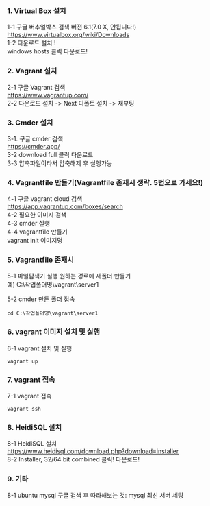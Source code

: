 ### 1. Virtual Box 설치

1-1 구글 버추얼박스 검색 버전 6.1(7.0 X, 안됩니다!)
https://www.virtualbox.org/wiki/Downloads   
1-2 다운로드 설치!!   
	windows hosts 클릭 다운로드!
	
### 2. Vagrant 설치
2-1 구글 Vagrant 검색   
https://www.vagrantup.com/   
2-2 다운로드 설치 -> Next 디폴트 설치 -> 재부팅   

### 3. Cmder 설치
3-1. 구글 cmder 검색   
https://cmder.app/   
3-2 download full 클릭 다운로드   
3-3 압축파일이라서 압축해제 후 실행가능   

### 4. Vagrantfile 만들기(Vagrantfile 존재시 생략. 5번으로 가세요!)
4-1 구글 vagrant cloud 검색   
https://app.vagrantup.com/boxes/search   
4-2 필요한 이미지 검색   
4-3 cmder 실행   
4-4 vagrantfile 만들기   
vagrant init 이미지명

### 5. Vagrantfile 존재시
5-1 파일탐색기 실행 원하는 경로에 새폴더 만들기   
예) C:\작업폴더명\vagrant\server1   

5-2 cmder 만든 폴더 접속
```
cd C:\작업폴더명\vagrant\server1 
```

### 6. vagrant 이미지 설치 및 실행
6-1 vagrant 설치 및 실행
```
vagrant up
```

### 7. vagrant 접속
7-1 vagrant 접속
```
vagrant ssh
```
### 8. HeidiSQL 설치
8-1 HeidiSQL 설치   
https://www.heidisql.com/download.php?download=installer   
8-2 Installer, 32/64 bit combined 클릭! 다운로드!

### 9. 기타
8-1 ubuntu mysql 구글 검색 후 따라해보는 것: mysql 최신 서버 세팅